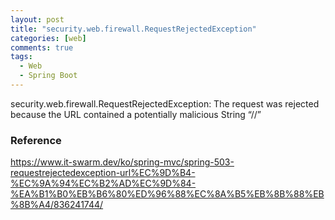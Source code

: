 ```yaml
---
layout: post
title: "security.web.firewall.RequestRejectedException"
categories: [web]
comments: true
tags:
  - Web
  - Spring Boot
---
```


security.web.firewall.RequestRejectedException: The request was rejected because the URL contained a potentially malicious String “//”

### Reference 
<https://www.it-swarm.dev/ko/spring-mvc/spring-503-requestrejectedexception-url%EC%9D%B4-%EC%9A%94%EC%B2%AD%EC%9D%84-%EA%B1%B0%EB%B6%80%ED%96%88%EC%8A%B5%EB%8B%88%EB%8B%A4/836241744/>